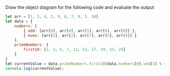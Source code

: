 Draw the object diagram for the following code and evaluate the output

```js
let arr = [1, 3, 4, 2, 9, 8, 7, 6, 5, 10]
let data = {
    numbers: [
        { odd: [arr[0], arr[4], arr[1], arr[6], arr[8]] },
        { even: [arr[3], arr[2], arr[7], arr[5], arr[9]] }
    ],
    primeNumbers: {
        first10: [2, 3, 5, 7, 11, 13, 17, 19, 23, 29]
    }
}
let currentValue = data.primeNumbers.first10[data.numbers[0].odd[3] % 4]
console.log(currentValue);
```
